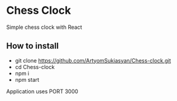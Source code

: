 # Chess Clock

Simple chess clock with React

## How to install
- git clone https://github.com/ArtyomSukiasyan/Chess-clock.git
- cd Chess-clock
- npm i
- npm start

Application uses PORT 3000